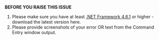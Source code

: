 **BEFORE YOU RAISE THIS ISSUE**

1. Please make sure you have at least [.NET Framework 4.6.1](https://www.microsoft.com/net/download/framework) or higher - download the latest version here.
2. Please provide screenshots of your error OR text from the Command Entry window output.
